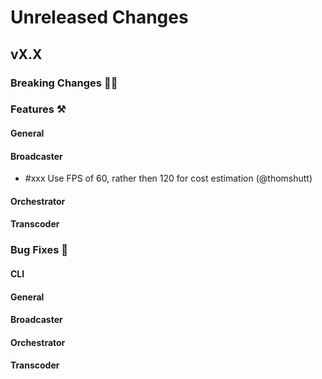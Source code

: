 # Unreleased Changes

## vX.X

### Breaking Changes 🚨🚨

### Features ⚒

#### General

#### Broadcaster

- \#xxx Use FPS of 60, rather then 120 for cost estimation (@thomshutt)

#### Orchestrator

#### Transcoder

### Bug Fixes 🐞

#### CLI

#### General

#### Broadcaster

#### Orchestrator

#### Transcoder
